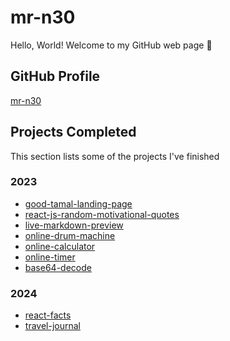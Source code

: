 # mr-n30
Hello, World! Welcome to my GitHub web page 🚀

## GitHub Profile
[mr-n30](https://github.com/mr-n30)

## Projects Completed
This section lists some of the projects I've finished

### 2023
- [good-tamal-landing-page](https://mr-n30.github.io/good-tamal-landing-page/)
- [react-js-random-motivational-quotes](https://mr-n30.github.io/react-js-random-motivational-quotes/)
- [live-markdown-preview](https://mr-n30.github.io/live-markdown-preview/)
- [online-drum-machine](https://mr-n30.github.io/online-drum-machine/)
- [online-calculator](https://mr-n30.github.io/online-calculator/)
- [online-timer](https://mr-n30.github.io/online-timer/)
- [base64-decode](https://mr-n30.github.io/base64-decode/)

### 2024
- [react-facts](https://mr-n30.github.io/react-facts/)
- [travel-journal](https://mr-n30.github.io/travel-journal/)
